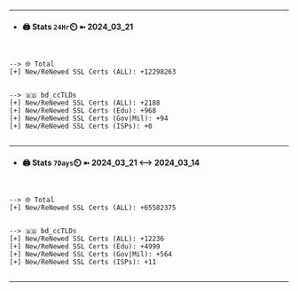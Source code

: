 

---
- #### 🖨️ **Stats** `24Hr`⏲️ ➼ 2024_03_21
```console


--> 🌐 Total
[+] New/ReNewed SSL Certs (ALL): +12298263


--> 🇧🇩 bd_ccTLDs
[+] New/ReNewed SSL Certs (ALL): +2188
[+] New/ReNewed SSL Certs (Edu): +968
[+] New/ReNewed SSL Certs (Gov|Mil): +94
[+] New/ReNewed SSL Certs (ISPs): +0


```

---
- #### 🖨️ **Stats** `7Days`⏲️ ➼ 2024_03_21 <--> 2024_03_14
```console


--> 🌐 Total
[+] New/ReNewed SSL Certs (ALL): +65582375


--> 🇧🇩 bd_ccTLDs
[+] New/ReNewed SSL Certs (ALL): +12236
[+] New/ReNewed SSL Certs (Edu): +4999
[+] New/ReNewed SSL Certs (Gov|Mil): +564
[+] New/ReNewed SSL Certs (ISPs): +11


```

---

